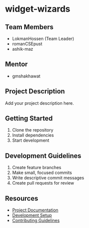 # widget-wizards

## Team Members
- LokmanHossen (Team Leader)
- romanCSEpust
- ashik-maz

## Mentor
- gmshakhawat

## Project Description
Add your project description here.

## Getting Started
1. Clone the repository
2. Install dependencies
3. Start development

## Development Guidelines
1. Create feature branches
2. Make small, focused commits
3. Write descriptive commit messages
4. Create pull requests for review

## Resources
- [Project Documentation](docs/)
- [Development Setup](docs/setup.md)
- [Contributing Guidelines](CONTRIBUTING.md)
